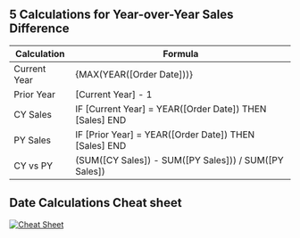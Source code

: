 ## 5 Calculations for Year-over-Year Sales Difference

| Calculation | Formula |
|---|---|
| Current Year | {MAX(YEAR([Order Date]))} |
| Prior Year | [Current Year] - 1 |
| CY Sales | IF [Current Year] = YEAR([Order Date]) THEN [Sales] END |
| PY Sales | IF [Prior Year] = YEAR([Order Date]) THEN [Sales] END |
| CY vs PY | (SUM([CY Sales]) - SUM([PY Sales])) / SUM([PY Sales]) |

## Date Calculations Cheat sheet

<div class='tableauPlaceholder' id='viz1734367060733' style='position: relative'><noscript><a href='#'><img alt='Cheat Sheet ' src='https:&#47;&#47;public.tableau.com&#47;static&#47;images&#47;Da&#47;DateCalculationsCheatSheet&#47;CheatSheet&#47;1_rss.png' style='border: none' /></a></noscript><object class='tableauViz'  style='display:none;'><param name='host_url' value='https%3A%2F%2Fpublic.tableau.com%2F' /> <param name='embed_code_version' value='3' /> <param name='site_root' value='' /><param name='name' value='DateCalculationsCheatSheet&#47;CheatSheet' /><param name='tabs' value='no' /><param name='toolbar' value='yes' /><param name='static_image' value='https:&#47;&#47;public.tableau.com&#47;static&#47;images&#47;Da&#47;DateCalculationsCheatSheet&#47;CheatSheet&#47;1.png' /> <param name='animate_transition' value='yes' /><param name='display_static_image' value='yes' /><param name='display_spinner' value='yes' /><param name='display_overlay' value='yes' /><param name='display_count' value='yes' /><param name='language' value='en-US' /><param name='filter' value='_gl=1*1pnsva7*_ga*NDUxNjM4OTY0LjE3MjA2NzI1OTU.*_ga_8YLN0SNXVS*MTczNDM2NjkzNS4xMDAuMC4xNzM0MzY2OTM1LjAuMC4w' /></object></div>                <script type='text/javascript'>                    var divElement = document.getElementById('viz1734367060733');                    var vizElement = divElement.getElementsByTagName('object')[0];                    vizElement.style.width='1000px';vizElement.style.height='777px';                    var scriptElement = document.createElement('script');                    scriptElement.src = 'https://public.tableau.com/javascripts/api/viz_v1.js';                    vizElement.parentNode.insertBefore(scriptElement, vizElement);                </script>
